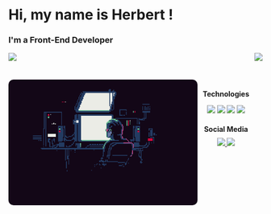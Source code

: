 # Hi, my name is Herbert !

### I'm a Front-End Developer

<div>
  <img height="180em" src="https://github-readme-stats.vercel.app/api?username=Herbertguarezi&show_icons=true&theme=great-gatsby&count_private=true"/>
  <img align="right" height="180em" src="https://github-readme-stats.vercel.app/api/top-langs/?username=Herbertguarezi&layout=compact&langs_count=16&theme=great-gatsby"/>
</div>
<br>

<div  align="center"> 
  <div style="display: inline_block"><br>
    <img align="left" height="250" alt="coding-time" src="./coding.gif" style='border-radius: 10px'>
    <h3 style="font-size:1em;">Technologies</h3>
    <img width="40" src="https://cdn.jsdelivr.net/gh/devicons/devicon@latest/icons/javascript/javascript-plain.svg" />
    <img width="40" src="https://cdn.jsdelivr.net/gh/devicons/devicon@latest/icons/react/react-original.svg" />
    <img width="40" src="https://cdn.jsdelivr.net/gh/devicons/devicon@latest/icons/css3/css3-original.svg" />
    <img width="40" src="https://cdn.jsdelivr.net/gh/devicons/devicon@latest/icons/figma/figma-original.svg" />
   </div>
    
  <div>
   <h1 style="font-size:1em;">Social Media</h1>
      <a href = "mailto: herbertguarezi@gmail.com">
        <img width="40" src="https://upload.wikimedia.org/wikipedia/commons/9/90/Outlook.com_icon_%282012-2019%29.svg">
      </a>
      <a href = "https://www.linkedin.com/in/herbertguarezi/">
        <img  width="40" src="https://cdn.jsdelivr.net/gh/devicons/devicon@latest/icons/linkedin/linkedin-original.svg" />
      </a>
  </div>
</div>
